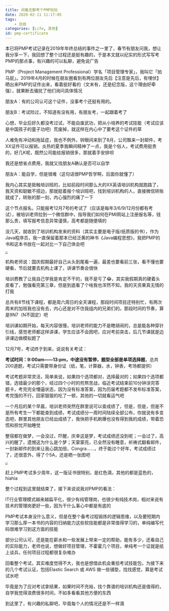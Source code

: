 ```yaml
---
title: 闲着无聊考个PMP玩玩
date: 2020-02-11 11:17:05
tags:
    - 总结
categories: [Life, 其他]
id: pmp-certificate
---
```



本已将PMP考试记录在2019年年终总结的事件之一里了，春节有朋友问我，想让我分享一下，我回想了整个过程还是挺有趣的，于是本文就以纪实的形式写写考PMP的那点事，有兴趣的可以私聊，避免说广告



PMP（Project Management Professional）学名「项目管理专家」，我叫它「拍马屁」。2019年4月的时候在朋友圈看到有两位朋友先后【注意是先后，有埋伏】晒出来PMP的证件出来，看着挺好看的（文末有，还是纪念版，这个理由好牵强），就果断去骚扰了他们询问具体情况



朋友A：有的公司认可这个证件，没事考个还挺有用的。

朋友B：考试险过，不知道有没有用，有朋友考，一起跟着考了



心想，毕业后好久都没考过试，不能自废武功，把从小培养的考试技能（考试应该是中国孩子的童子功吧）荒废掉，就这样在内心中了要考这个证件的草



人难免有冲动和拖延症，我也不例外，转眼间来到了8月，公司飘来一封邮件，考XX证件可以报销，炎热的夏季我瞬间精神了一点，我是个俗人，考试费用挺贵的，好几K呢，既然公司能给报销很多，那就着手安排呗



我还是想省点费用，我就又找朋友A确认是否可以自学

朋友A：能自学，但是很难（这句话很PMP哲学啊，后面你就懂了）



我内心其实是抵触培训班的，比如前段时间那么大的XX英语培训机构就跑路了，我天资和聪敏不搭边，那就挺着报个培训班吧，找到培训机构的人，直接微信转账就成了，转账的那一刻，内心强烈的痛了一下



这个节点报名，只能报考12月7号的考试了（应该是每年3/6/9/12月份都有考试），被培训老师拉到一个微信群中，指导我们如何在PMI网站上注册报名等，钱那么贵，填写报考信息异常谨慎，高考都是随便填的



没几天，就收到了培训机构发来的资料（其实主要是电子版/纸质版的书），作为Java程序员，我一直保留着那本已经泛黄的神书《Java编程思想》，我把PMP的书和这本书放在一起对比一下自己体会吧

<img src="https://cdn.jsdelivr.net/gh/FraserYu/img-host/blog-img20200210215306.png" style="zoom:50%;" />



机构老师说：国庆假期最好自己从头到尾看一遍，最差也要看前三张，看不懂也要硬看，节后就要去机构上课了，讲课节奏会很快



培训费教了让我自己学我是肯定不干的，我不是亏了😂，其实我假期真的硬着头皮看了，勉强看完第三章，但是到底看了个啥我也浑然不知，我的天资果真无情的打我



总共有8节线下课程，都是周六周日的全天课程，那段时间项目还特别忙，有两次周末的加班我也没有去，内心还是对不住我组内的兄弟们的。那段时间的节奏，算是9N7（N不固定）吧



培训课如期开始，每天内容很慢，培训老师的能力不是瞎胡闹的，总是能各种穿针引线，感觉老师都这样讲课，学生应该不会困吧，应对考前突击，后几节课就是边讲课边做模拟题了



12月7号，考试终于到来，说说有关考试：

**考试时间：**9:00am——13:pm，中途没有暂停，题型全部是单项**选择题**，总共200道题，考试只需要带身份证（纸，笔，计算器，水，钟表，考场都提供）



考试考题非常灵活，简单来说，如果四个选项都对，选择最对的；如果四个选项都错，选错最少的那个，经过四个小时的煎熬苦战，临近考试结束前10分钟涂完答题卡，考完完全懵逼状态，因为没有标准答案，因为历届考题都不发布标准答案，考完饿的不行，回家狠狠的吃了一顿，其他的一切就看运气吧



一个月后的某个早晨，培训老师突然在群里说可以查成绩了，但是，但是，但是不是所有考生一下都能查到成绩，考试成绩分一周时间陆续全部公布，你就说有多变态吧，群里其他朋友已经出成绩了，我快把手机刷爆也没有得到我的成绩，带着恐慌和担忧开始睡觉



整宿都在做梦，一会没过，吓醒，庆幸这是梦，考试成绩还没到呢；一会过了，高兴的醒了，遗憾这为什么是个梦；天蒙蒙亮，已全然没有睡意，祈祷式翻看邮件，一封新邮件的到来让我心跳加倍，Congra......，终于能过个好年，考试成绩过了，还很意外，得了个5A，还是晒一张图吧

<img src="https://cdn.jsdelivr.net/gh/FraserYu/img-host/blog-img20200211093712.png" style="zoom:50%;" />



赶上PMP考试多少周年，这一版证书很特别，是红色滴，其他的都是蓝色的，hiahia



整个过程到这里就结束了，接下来说说我对PMP的看法：



IT行业管理模式越来越扁平化，很少有纯管理岗，也很少有纯技术岗，相对来说有技术的管理岗更好一些，因为干什么事心中都是有底的



PMP考试本身没什么意义，但是在整个备考过程锻炼的逻辑思维，以及要短期内学习那么厚一本书的内容的归纳能力这些软技能都是非常值得学习的，单纯编写代码很难学习到这方面的技能



部分公司认可，还是能在薪水和一些发展上带来一定的帮助，能有多少，还看自己的实际能力，老师也说，想做好项目管理，不霍霍几个项目，单纯考一个证就是纸上谈兵，任何项目过程都很复杂难办



回看整个考试，其实难度觉得不大，我也是想借此机会重拾考试技能包，为接下来的几个考试认证，包括Elastic Search 或 AWS 做一些铺垫，找找感觉，算是考试试水吧



毕竟是为了应对考试拿结果，如果时间不充裕，找个靠谱的培训机构还是值得的，自学我觉得浪费很多时间，不如多看看其他方便的东西



到这里了，有兴趣的私聊吧，毕竟每个人的情况还是不一样滴